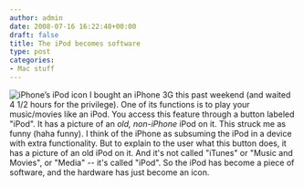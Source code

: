```yaml
---
author: admin
date: 2008-07-16 16:22:48+00:00
draft: false
title: The iPod becomes software
type: post
categories:
- Mac stuff
---
```


![iPhone’s iPod icon](/img/iphone_ipod.jpg)
I bought an iPhone 3G this past weekend (and waited 4 1/2 hours for the privilege). One of its functions is to play your music/movies like an iPod. You access this feature through a button labeled "iPod". It has a picture of an _old, non-iPhone_ iPod on it. This struck me as funny (haha funny). I think of the iPhone as subsuming the iPod in a device with extra functionality. But to explain to the user what this button does, it has a picture of an old iPod on it. And it's not called "iTunes" or "Music and Movies", or "Media" -- it's called "iPod". So the iPod has become a piece of software, and the hardware has just become an icon.
